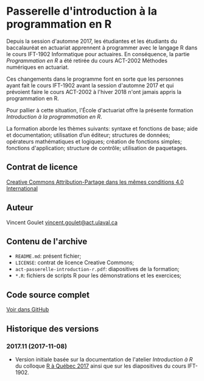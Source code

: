 # Passerelle d'introduction à la programmation en R

Depuis la session d'automne 2017, les étudiantes et les étudiants du
baccalauréat en actuariat apprennent à programmer avec le langage R
dans le cours IFT-1902 Informatique pour actuaires. En conséquence, la
partie *Programmation en R* a été retirée du cours ACT-2002 Méthodes
numériques en actuariat.

Ces changements dans le programme font en sorte que les personnes
ayant fait le cours IFT-1902 avant la session d'automne 2017 et qui
prévoient faire le cours ACT-2002 à l'hiver 2018 n'ont jamais appris
la programmation en R.

Pour pallier à cette situation, l'École d'actuariat offre la présente
formation *Introduction à la programmation en R*.

La formation aborde les thèmes suivants: syntaxe et fonctions de base;
aide et documentation; utilisation d’un éditeur; structures de
données; opérateurs mathématiques et logiques; création de fonctions
simples; fonctions d'application; structure de contrôle; utilisation
de paquetages.

## Contrat de licence

[Creative Commons Attribution-Partage dans les mêmes conditions 4.0 International](https://creativecommons.org/licenses/by-sa/4.0/deed.fr)

## Auteur

Vincent Goulet <vincent.goulet@act.ulaval.ca>

## Contenu de l'archive

- `README.md`: présent fichier;
- `LICENSE`: contrat de licence Creative Commons;
- `act-passerelle-introduction-r.pdf`: diapositives de la formation;
- `*.R`: fichiers de scripts R pour les démonstrations et les exercices;

## Code source complet

[Voir dans GitHub](https://github.com/vigou3/act-passerelle-introduction-r/)

## Historique des versions

### 2017.11 (2017-11-08)

- Version initiale basée sur la documentation de l'atelier
  *Introduction à R* du
  colloque [R à Québec 2017](http://raquebec.ulaval.ca/2017/) ainsi
  que sur les diapositives du cours IFT-1902.

